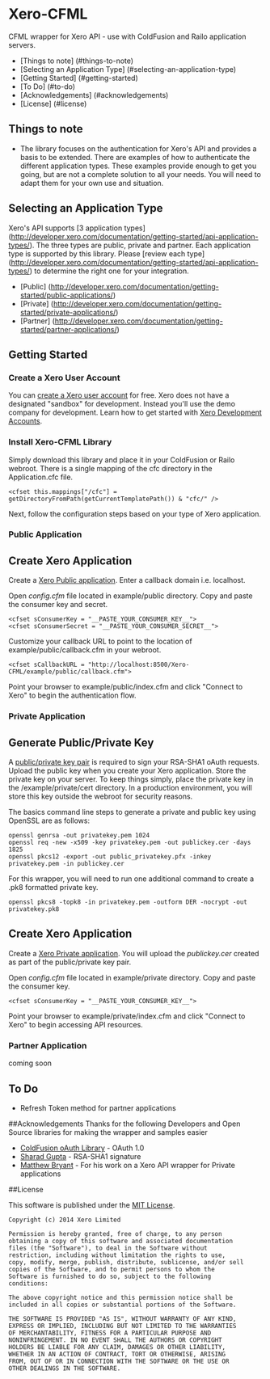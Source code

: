 Xero-CFML
=========

CFML wrapper for Xero API - use with ColdFusion and Railo application servers.

* [Things to note] (#things-to-note)
* [Selecting an Application Type] (#selecting-an-application-type)
* [Getting Started] (#getting-started)
* [To Do] (#to-do)
* [Acknowledgements] (#acknowledgements)
* [License] (#license)

## Things to note
* The library focuses on the authentication for Xero's API and provides a basis to be extended. There are examples of how to authenticate the different application types. These examples provide enough to get you going, but are not a complete solution to all your needs. You will need to adapt them for your own use and situation. 

## Selecting an Application Type
Xero's API supports [3 application types] (http://developer.xero.com/documentation/getting-started/api-application-types/).  The three types are public, private and partner.  Each application type is supported by this library.  Please [review  each type] (http://developer.xero.com/documentation/getting-started/api-application-types/) to determine the right one for your integration.

* [Public] (http://developer.xero.com/documentation/getting-started/public-applications/)
* [Private] (http://developer.xero.com/documentation/getting-started/private-applications/)
* [Partner] (http://developer.xero.com/documentation/getting-started/partner-applications/)


## Getting Started
### Create a Xero User Account
You can [create a Xero user account](https://www.xero.com/signup) for free.  Xero does not have a designated "sandbox" for development.  Instead you'll use the demo company for development.  Learn how to get started with [Xero Development Accounts](http://developer.xero.com/documentation/getting-started/development-accounts/).

### Install Xero-CFML Library
Simply download this library and place it in your ColdFusion or Railo webroot. There is a single mapping of the cfc directory in the Application.cfc file.

	<cfset this.mappings["/cfc"] = getDirectoryFromPath(getCurrentTemplatePath()) & "cfc/" />

Next, follow the configuration steps based on your type of Xero application.

### Public Application
## Create Xero Application
Create a [Xero Public application](https://api.xero.com/Application). Enter a callback domain i.e. localhost.

Open *config.cfm* file located in example/public directory.  Copy and paste the consumer key and secret.

	<cfset sConsumerKey = "__PASTE_YOUR_CONSUMER_KEY__"> 
	<cfset sConsumerSecret = "__PASTE_YOUR_CONSUMER_SECRET__">

Customize your callback URL to point to the location of example/public/callback.cfm in your webroot.

	<cfset sCallbackURL = "http://localhost:8500/Xero-CFML/example/public/callback.cfm"> 

Point your browser to example/public/index.cfm and click "Connect to Xero" to begin the authentication flow.

### Private Application
## Generate Public/Private Key
A [public/private key pair](http://developer.xero.com/documentation/advanced-docs/public-private-keypair/) is required to sign your RSA-SHA1 oAuth requests.  Upload the public key when you create your Xero application.  Store the private key on your server.  To keep things simply, place the private key in the /example/private/cert directory.  In a production environment, you will store this key outside the webroot for security reasons.

The basics command line steps to generate a private and public key using OpenSSL are as follows:

	openssl genrsa -out privatekey.pem 1024
	openssl req -new -x509 -key privatekey.pem -out publickey.cer -days 1825
	openssl pkcs12 -export -out public_privatekey.pfx -inkey privatekey.pem -in publickey.cer

For this wrapper, you will need to run one additional command to create a .pk8 formatted private key.

	openssl pkcs8 -topk8 -in privatekey.pem -outform DER -nocrypt -out privatekey.pk8

## Create Xero Application
Create a [Xero Private application](https://api.xero.com/Application). You will upload the *publickey.cer* created as part of the public/private key pair. 

Open *config.cfm* file located in example/private directory.  Copy and paste the consumer key.

	<cfset sConsumerKey = "__PASTE_YOUR_CONSUMER_KEY__"> 

Point your browser to example/private/index.cfm and click "Connect to Xero" to begin accessing API resources.

### Partner Application
coming soon

## To Do
* Refresh Token method for partner applications

##Acknowledgements
Thanks for the following Developers and Open Source libraries for making the wrapper and samples easier

* [ColdFusion oAuth Library](http://oauth.riaforge.org/) - OAuth 1.0
* [Sharad Gupta](http://www.jensbits.com/2010/05/16/generating-signatures-in-coldfusion-with-rsa-sha1-for-secure-authsub-in-google-analytics/) - RSA-SHA1 signature
* [Matthew Bryant](http://au.linkedin.com/in/mjbryant) - For his work on a Xero API wrapper for Private applications


##License

This software is published under the [MIT License](http://en.wikipedia.org/wiki/MIT_License).

	Copyright (c) 2014 Xero Limited

	Permission is hereby granted, free of charge, to any person
	obtaining a copy of this software and associated documentation
	files (the "Software"), to deal in the Software without
	restriction, including without limitation the rights to use,
	copy, modify, merge, publish, distribute, sublicense, and/or sell
	copies of the Software, and to permit persons to whom the
	Software is furnished to do so, subject to the following
	conditions:

	The above copyright notice and this permission notice shall be
	included in all copies or substantial portions of the Software.

	THE SOFTWARE IS PROVIDED "AS IS", WITHOUT WARRANTY OF ANY KIND,
	EXPRESS OR IMPLIED, INCLUDING BUT NOT LIMITED TO THE WARRANTIES
	OF MERCHANTABILITY, FITNESS FOR A PARTICULAR PURPOSE AND
	NONINFRINGEMENT. IN NO EVENT SHALL THE AUTHORS OR COPYRIGHT
	HOLDERS BE LIABLE FOR ANY CLAIM, DAMAGES OR OTHER LIABILITY,
	WHETHER IN AN ACTION OF CONTRACT, TORT OR OTHERWISE, ARISING
	FROM, OUT OF OR IN CONNECTION WITH THE SOFTWARE OR THE USE OR
	OTHER DEALINGS IN THE SOFTWARE.